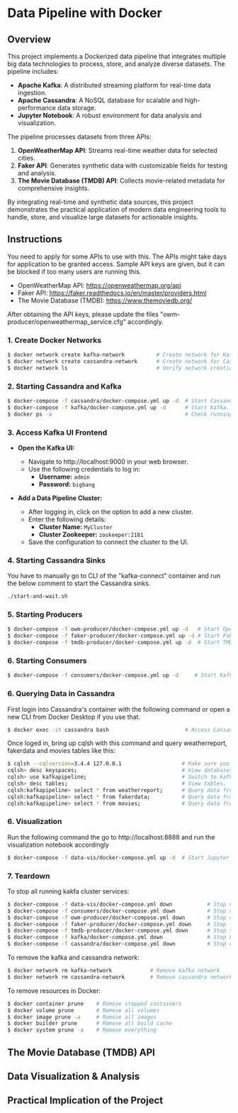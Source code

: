 # Data Pipeline with Docker


## Overview
This project implements a Dockerized data pipeline that integrates multiple big data technologies to process, store, and analyze diverse datasets. The pipeline includes:

- **Apache Kafka**: A distributed streaming platform for real-time data ingestion.
- **Apache Cassandra**: A NoSQL database for scalable and high-performance data storage.
- **Jupyter Notebook**: A robust environment for data analysis and visualization.

The pipeline processes datasets from three APIs:
1. **OpenWeatherMap API**: Streams real-time weather data for selected cities.
2. **Faker API**: Generates synthetic data with customizable fields for testing and analysis.
3. **The Movie Database (TMDB) API**: Collects movie-related metadata for comprehensive insights.

By integrating real-time and synthetic data sources, this project demonstrates the practical application of modern data engineering tools to handle, store, and visualize large datasets for actionable insights.


## Instructions
You need to apply for some APIs to use with this. The APIs might take days for application to be granted access. Sample API keys are given, but it can be blocked if too many users are running this.

- OpenWeatherMap API: https://openweathermap.org/api
- Faker API: https://faker.readthedocs.io/en/master/providers.html
- The Movie Database (TMDB): https://www.themoviedb.org/

After obtaining the API keys, please update the files "owm-producer/openweathermap_service.cfg" accordingly.

### 1. Create Docker Networks
```bash
$ docker network create kafka-network          # Create network for Kafka services.
$ docker network create cassandra-network      # Create network for Cassandra services.
$ docker network ls                            # Verify network creation.
```

### 2. Starting Cassandra and Kafka
```bash
$ docker-compose -f cassandra/docker-compose.yml up -d  # Start Cassandra.
$ docker-compose -f kafka/docker-compose.yml up -d      # Start Kafka.
$ docker ps -a                                          # Check running containers.
```

### 3. Access Kafka UI Frontend
- **Open the Kafka UI:**
    - Navigate to http://localhost:9000 in your web browser.
    - Use the following credentials to log in:
        - **Username:** `admin`
        - **Password:** `bigbang`

- **Add a Data Pipeline Cluster:**
    - After logging in, click on the option to add a new cluster.
    - Enter the following details:
        - **Cluster Name:** `MyCluster`
        - **Cluster Zookeeper:** `zookeeper:2181`
    - Save the configuration to connect the cluster to the UI.

### 4. Starting Cassandra Sinks
You have to manually go to CLI of the "kafka-connect" container and run the below comment to start the Cassandra sinks.
```bash
./start-and-wait.sh
```

### 5. Starting Producers
```bash
$ docker-compose -f owm-producer/docker-compose.yml up -d   # Start OpenWeatherMap producer.
$ docker-compose -f faker-producer/docker-compose.yml up -d # Start Faker producer.
$ docker-compose -f tmdb-producer/docker-compose.yml up -d  # Start TMDB producer.
```

### 6. Starting Consumers
```bash
$ docker-compose -f consumers/docker-compose.yml up -d     # Start Kafka consumers.
```

### 6. Querying Data in Cassandra
First login into Cassandra's container with the following command or open a new CLI from Docker Desktop if you use that.
```bash
$ docker exec -it cassandra bash                        # Access Cassandra container.
```
Once loged in, bring up cqlsh with this command and query weatherreport, fakerdata and movies tables like this:
```bash
$ cqlsh --cqlversion=3.4.4 127.0.0.1                   # Make sure you use the correct cqlversion
cqlsh> desc keyspaces;                                 # View databases.
cqlsh> use kafkapipeline;                              # Switch to kafkapipeline keyspace.
cqlsh> desc tables;                                    # View tables.
cqlsh:kafkapipeline> select * from weatherreport;      # Query data from weatherreport table.
cqlsh:kafkapipeline> select * from fakerdata;          # Query data from fakerdata table.
cqlsh:kafkapipeline> select * from movies;             # Query data from movies table.
```

### 6. Visualization
Run the following command the go to http://localhost:8888 and run the visualization notebook accordingly
```bash
$ docker-compose -f data-vis/docker-compose.yml up -d  # Start Jupyter Notebook.
```

### 7. Teardown
To stop all running kakfa cluster services:
```bash
$ docker-compose -f data-vis/docker-compose.yml down           # Stop visualization
$ docker-compose -f consumers/docker-compose.yml down          # Stop consumers
$ docker-compose -f owm-producer/docker-compose.yml down       # Stop owm producer
$ docker-compose -f faker-producer/docker-compose.yml down     # Stop faker producer
$ docker-compose -f tmdb-producer/docker-compose.yml down      # Stop tmdb producer
$ docker-compose -f kafka/docker-compose.yml down              # Stop kafka
$ docker-compose -f cassandra/docker-compose.yml down          # Stop cassandra
```
To remove the kafka and cassandra network:
```bash
$ docker network rm kafka-network            # Remove kafka network
$ docker network rm cassandra-network        # Remove cassandra network
```
To remove resources in Docker:
```bash
$ docker container prune    # Remove stopped containers
$ docker volume prune       # Remove all volumes
$ docker image prune -a     # Remove all images
$ docker builder prune      # Remove all build cache
$ docker system prune -a    # Remove everything
```

## The Movie Database (TMDB) API


## Data Visualization & Analysis


## Practical Implication of the Project